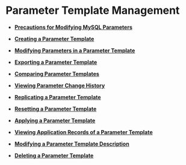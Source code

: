 # Parameter Template Management<a name="en-us_topic_0049456614"></a>

-   **[Precautions for Modifying MySQL Parameters](precautions-for-modifying-mysql-parameters.md)**  

-   **[Creating a Parameter Template](creating-a-parameter-template.md)**  

-   **[Modifying Parameters in a Parameter Template](modifying-parameters-in-a-parameter-template.md)**  

-   **[Exporting a Parameter Template](exporting-a-parameter-template.md)**  

-   **[Comparing Parameter Templates](comparing-parameter-templates.md)**  

-   **[Viewing Parameter Change History](viewing-parameter-change-history.md)**  

-   **[Replicating a Parameter Template](replicating-a-parameter-template.md)**  

-   **[Resetting a Parameter Template](resetting-a-parameter-template.md)**  

-   **[Applying a Parameter Template](applying-a-parameter-template.md)**  

-   **[Viewing Application Records of a Parameter Template](viewing-application-records-of-a-parameter-template.md)**  

-   **[Modifying a Parameter Template Description](modifying-a-parameter-template-description.md)**  

-   **[Deleting a Parameter Template](deleting-a-parameter-template.md)**  


